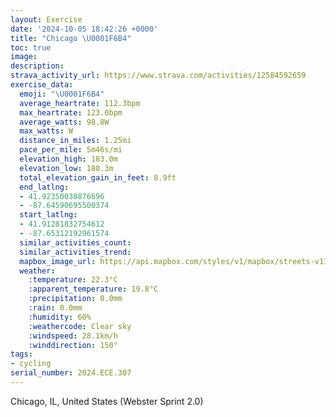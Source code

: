 ```yaml
---
layout: Exercise
date: '2024-10-05 18:42:26 +0000'
title: "Chicago \U0001F6B4"
toc: true
image:
description:
strava_activity_url: https://www.strava.com/activities/12584592659
exercise_data:
  emoji: "\U0001F6B4"
  average_heartrate: 112.3bpm
  max_heartrate: 123.0bpm
  average_watts: 98.8W
  max_watts: W
  distance_in_miles: 1.25mi
  pace_per_mile: 5m46s/mi
  elevation_high: 183.0m
  elevation_low: 180.3m
  total_elevation_gain_in_feet: 8.9ft
  end_latlng:
  - 41.92350030876696
  - -87.64590695500374
  start_latlng:
  - 41.91281832754612
  - -87.65312192961574
  similar_activities_count:
  similar_activities_trend:
  mapbox_image_url: https://api.mapbox.com/styles/v1/mapbox/streets-v11/static/path-5+787af2-1.0(cpy~Fpw~uO%7DNR%7B%40%40e%40Cy%40FiRRWAMEGWCuBBeAEuB%3FkCC%7DA%3FgCC%7BD%40oB%40I%40B%3FEQsTAoB%40s%40%5B%40SKKDu%40pA_B%60C),pin-s-s+e5b22e(-87.65321,41.91506),pin-s-f+89ae00(-87.64510000000001,41.92289)/auto/800x800?access_token=pk.eyJ1Ijoiam9zaGJlY2ttYW4iLCJhIjoiY205eWR2aDd1MWZ6djJrbXc4a3M0bWZleiJ9.XiG9OWkNcZk2QzjJbxLB4A
  weather:
    :temperature: 22.3°C
    :apparent_temperature: 19.8°C
    :precipitation: 0.0mm
    :rain: 0.0mm
    :humidity: 60%
    :weathercode: Clear sky
    :windspeed: 28.1km/h
    :winddirection: 150°
tags:
- cycling
serial_number: 2024.ECE.307
---
```

Chicago, IL, United States (Webster Sprint 2.0)
